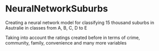 # NeuralNetworkSuburbs
Creating a neural network model for classifying 15 thousand suburbs in Asutralie in classes from A, B, C, D to E 

Taking into account the ratings created before in terms of crime, community, family, convenience and many more variables 


